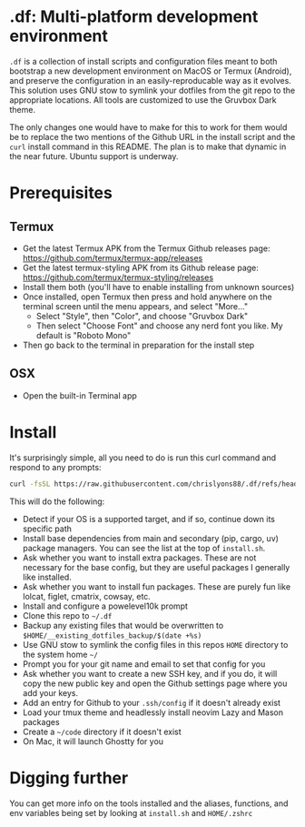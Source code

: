 # .df: Multi-platform development environment

`.df` is a collection of install scripts and configuration files meant to both bootstrap a new development environment on MacOS or Termux (Android), and preserve the configuration in an easily-reproducable way as it evolves. This solution uses GNU stow to symlink your dotfiles from the git repo to the appropriate locations. All tools are customized to use the Gruvbox Dark theme. 

The only changes one would have to make for this to work for them would be to replace the two mentions of the Github URL in the install script and the `curl` install command in this README. The plan is to make that dynamic in the near future. Ubuntu support is underway.

# Prerequisites

## Termux
- Get the latest Termux APK from the Termux Github releases page: https://github.com/termux/termux-app/releases
- Get the latest termux-styling APK from its Github release page: https://github.com/termux/termux-styling/releases
- Install them both (you'll have to enable installing from unknown sources)
- Once installed, open Termux then press and hold anywhere on the terminal screen until the menu appears, and select "More..."
  - Select "Style", then "Color", and choose "Gruvbox Dark"
  - Then select "Choose Font" and choose any nerd font you like. My default is "Roboto Mono"
- Then go back to the terminal in preparation for the install step

## OSX
- Open the built-in Terminal app

# Install

It's surprisingly simple, all you need to do is run this curl command and respond to any prompts:

```sh
curl -fsSL https://raw.githubusercontent.com/chrislyons88/.df/refs/heads/main/install.sh | sh
```
This will do the following:
- Detect if your OS is a supported target, and if so, continue down its specific path
- Install base dependencies from main and secondary (pip, cargo, uv) package managers. You can see the list at the top of `install.sh`.
- Ask whether you want to install extra packages. These are not necessary for the base config, but they are useful packages I generally like installed.
- Ask whether you want to install fun packages. These are purely fun like lolcat, figlet, cmatrix, cowsay, etc.
- Install and configure a powelevel10k prompt
- Clone this repo to `~/.df`
- Backup any existing files that would be overwritten to `$HOME/__existing_dotfiles_backup/$(date +%s)`
- Use GNU stow to symlink the config files in this repos `HOME` directory to the system home `~/`
- Prompt you for your git name and email to set that config for you
- Ask whether you want to create a new SSH key, and if you do, it will copy the new public key and open the Github settings page where you add your keys.
- Add an entry for Github to your `.ssh/config` if it doesn't already exist
- Load your tmux theme and headlessly install neovim Lazy and Mason packages
- Create a `~/code` directory if it doesn't exist
- On Mac, it will launch Ghostty for you

# Digging further
You can get more info on the tools installed and the aliases, functions, and env variables being set by looking at `install.sh` and `HOME/.zshrc`
